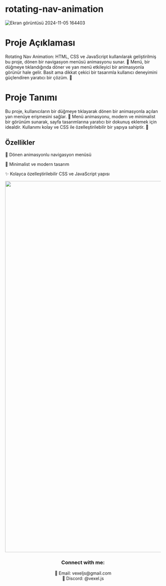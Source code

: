 # rotating-nav-animation
![Ekran görüntüsü 2024-11-05 164403](https://github.com/user-attachments/assets/13d73ae1-3667-45f3-8adc-7aeab3039179)




# Proje Açıklaması

Rotating Nav Animation: HTML, CSS ve JavaScript kullanılarak geliştirilmiş bu proje, dönen bir navigasyon menüsü animasyonu sunar. 🌟 Menü, bir düğmeye tıklandığında döner ve yan menü etkileyici bir animasyonla görünür hale gelir. Basit ama dikkat çekici bir tasarımla kullanıcı deneyimini güçlendiren yaratıcı bir çözüm. 🎨

# Proje Tanımı
Bu proje, kullanıcıların bir düğmeye tıklayarak dönen bir animasyonla açılan yan menüye erişmesini sağlar. 🔄 Menü animasyonu, modern ve minimalist bir görünüm sunarak, sayfa tasarımlarına yaratıcı bir dokunuş eklemek için idealdir. Kullanımı kolay ve CSS ile özelleştirilebilir bir yapıya sahiptir. 📐
## Özellikler

🔄 Dönen animasyonlu navigasyon menüsü

🎨 Minimalist ve modern tasarım

✨ Kolayca özelleştirilebilir CSS ve JavaScript yapısı


<div align="center">
  <a href="https://github.com/SabanGnc">
    <img src="https://github.com/SabanGnc/SabanGnc/assets/139702707/cc75e47a-eda0-498f-bc38-1a9a3e6ea37c" alt="Github Stats" width="1200">
  </a>
</div>


<h3 align="center">Connect with me:</h3> 
<p align="center">
  📧 Email: vexeljs@gmail.com<br>
  💬 Discord: @vexel.js<br>
</p>
